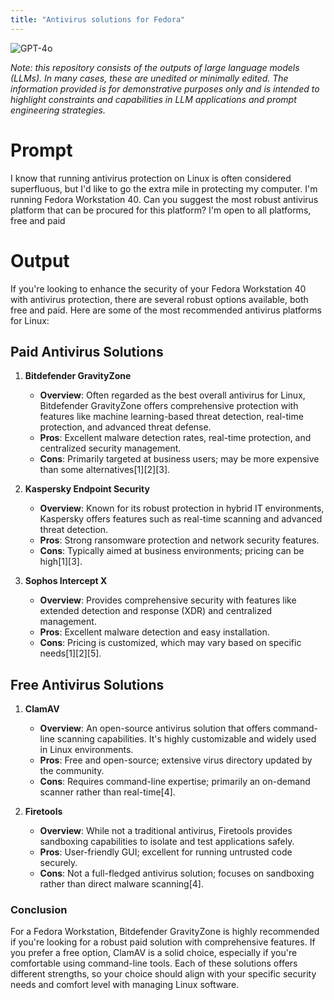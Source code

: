```yaml
---
title: "Antivirus solutions for Fedora"
---
```

![GPT-4o](https://img.shields.io/badge/GPT--4o-3333FF?style=for-the-badge&logo=openai&logoColor=white)



*Note: this repository consists of the outputs of large language models (LLMs). In many cases, these are unedited or minimally edited. The information provided is for demonstrative purposes only and is intended to highlight constraints and capabilities in LLM applications and prompt engineering strategies.*


# Prompt

I  know that running antivirus protection on Linux is often considered superfluous, but I'd like to go the extra mile in protecting my computer. I'm running Fedora Workstation 40. Can you suggest the most robust antivirus platform that can be procured for this platform? I'm open to all platforms, free and paid

# Output

If you're looking to enhance the security of your Fedora Workstation 40 with antivirus protection, there are several robust options available, both free and paid. Here are some of the most recommended antivirus platforms for Linux:

## Paid Antivirus Solutions

1. **Bitdefender GravityZone**
   - **Overview**: Often regarded as the best overall antivirus for Linux, Bitdefender GravityZone offers comprehensive protection with features like machine learning-based threat detection, real-time protection, and advanced threat defense.
   - **Pros**: Excellent malware detection rates, real-time protection, and centralized security management.
   - **Cons**: Primarily targeted at business users; may be more expensive than some alternatives[1][2][3].

2. **Kaspersky Endpoint Security**
   - **Overview**: Known for its robust protection in hybrid IT environments, Kaspersky offers features such as real-time scanning and advanced threat detection.
   - **Pros**: Strong ransomware protection and network security features.
   - **Cons**: Typically aimed at business environments; pricing can be high[1][3].

3. **Sophos Intercept X**
   - **Overview**: Provides comprehensive security with features like extended detection and response (XDR) and centralized management.
   - **Pros**: Excellent malware detection and easy installation.
   - **Cons**: Pricing is customized, which may vary based on specific needs[1][2][5].

## Free Antivirus Solutions

1. **ClamAV**
   - **Overview**: An open-source antivirus solution that offers command-line scanning capabilities. It's highly customizable and widely used in Linux environments.
   - **Pros**: Free and open-source; extensive virus directory updated by the community.
   - **Cons**: Requires command-line expertise; primarily an on-demand scanner rather than real-time[4].

2. **Firetools**
   - **Overview**: While not a traditional antivirus, Firetools provides sandboxing capabilities to isolate and test applications safely.
   - **Pros**: User-friendly GUI; excellent for running untrusted code securely.
   - **Cons**: Not a full-fledged antivirus solution; focuses on sandboxing rather than direct malware scanning[4].

### Conclusion

For a Fedora Workstation, Bitdefender GravityZone is highly recommended if you're looking for a robust paid solution with comprehensive features. If you prefer a free option, ClamAV is a solid choice, especially if you're comfortable using command-line tools. Each of these solutions offers different strengths, so your choice should align with your specific security needs and comfort level with managing Linux software.

 
 